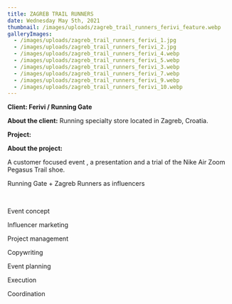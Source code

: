 ```yaml
---
title: ZAGREB TRAIL RUNNERS
date: Wednesday May 5th, 2021
thumbnail: /images/uploads/zagreb_trail_runners_ferivi_feature.webp
galleryImages:
  - /images/uploads/zagreb_trail_runners_ferivi_1.jpg
  - /images/uploads/zagreb_trail_runners_ferivi_2.jpg
  - /images/uploads/zagreb_trail_runners_ferivi_4.webp
  - /images/uploads/zagreb_trail_runners_ferivi_5.webp
  - /images/uploads/zagreb_trail_runners_ferivi_3.webp
  - /images/uploads/zagreb_trail_runners_ferivi_7.webp
  - /images/uploads/zagreb_trail_runners_ferivi_9.webp
  - /images/uploads/zagreb_trail_runners_ferivi_10.webp
---
```

**Client: Ferivi / Running Gate**

**About the client:** Running specialty store located in Zagreb, Croatia.

**Project:**

**About the project:**

A customer focused event , a presentation and a trial of the Nike Air Zoom Pegasus Trail shoe. 

Running Gate + Zagreb Runners as influencers

  

Event concept

Influencer marketing

Project management

Copywriting

Event planning

Execution

Coordination